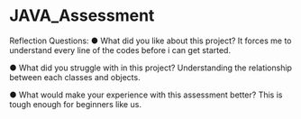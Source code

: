 # JAVA_Assessment

Reflection Questions:
●	What did you like about this project?
It forces me to understand every line of the codes before i can get started.


●	What did you struggle with in this project?
Understanding the relationship between each classes and objects.

●	What would make your experience with this assessment better?
This is tough enough for beginners like us.